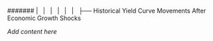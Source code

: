 ####### |   |   |   |   |   |   ├── Historical Yield Curve Movements After Economic Growth Shocks

*Add content here*